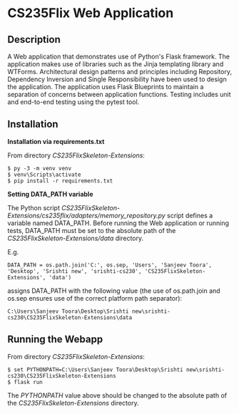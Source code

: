 # CS235Flix Web Application

## Description
A Web application that demonstrates use of Python's Flask framework. 
The application makes use of libraries such as the Jinja templating library and WTForms. 
Architectural design patterns and principles including Repository, Dependency Inversion and Single Responsibility have been used to design the application. 
The application uses Flask Blueprints to maintain a separation of concerns between application functions. 
Testing includes unit and end-to-end testing using the pytest tool. 

## Installation

**Installation via requirements.txt**

From directory *CS235FlixSkeleton-Extensions*:

```shell
$ py -3 -m venv venv
$ venv\Scripts\activate
$ pip install -r requirements.txt
```

**Setting DATA_PATH variable**

The Python script *CS235FlixSkeleton-Extensions/cs235flix/adapters/memory_repository.py* script defines a variable
named DATA_PATH. Before running the Web application or running tests, DATA_PATH must be set to the absolute path of
the *CS235FlixSkeleton-Extensions/data* directory.

E.g. 

`DATA_PATH = os.path.join('C:', os.sep, 'Users', 'Sanjeev Toora', 'Desktop', 'Srishti new',
                         'srishti-cs230', 'CS235FlixSkeleton-Extensions', 'data')`

assigns DATA_PATH with the following value (the use of os.path.join and os.sep ensures use of the correct platform path separator):

`C:\Users\Sanjeev Toora\Desktop\Srishti new\srishti-cs230\CS235FlixSkeleton-Extensions\data`

## Running the Webapp

From directory *CS235FlixSkeleton-Extensions*:

```shell
$ set PYTHONPATH=C:\Users\Sanjeev Toora\Desktop\Srishti new\srishti-cs230\CS235FlixSkeleton-Extensions
$ flask run
````

The *PYTHONPATH* value above should be changed to the absolute path of the *CS235FlixSkeleton-Extensions* directory.
